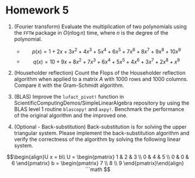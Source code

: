 # Homework 5

1. (Fourier transform) Evaluate the multiplication of two polynomials using the `FFTW` package in $O(n \log n)$ time, where $n$ is the degree of the polynomial.
   - $$p(x) = 1 + 2x + 3x^2 + 4x^3 + 5x^4 + 6x^5 + 7x^6 + 8x^7 + 9x^8 + 10x^9$$
   - $$q(x) = 10 + 9x + 8x^2 + 7x^3 + 6x^4 + 5x^5 + 4x^6 + 3x^7 + 2x^8 + x^9$$

2. (Householder reflection) Count the Flops of the Householder reflection algorithm when applied to a matrix $A$ with $1000$ rows and $1000$ columns. Compare it with the Gram-Schmidt algorithm.

3. (BLAS) Improve the `lufact_pivot!` function in ScientificComputingDemos/SimpleLinearAlgebra repository by using the BLAS level 1 routine `blascopy!` and `axpy!`. Benchmark the performance of the original algorithm and the improved one.

4. (Optional - Back-substitution) Back-substitution is for solving the upper triangular system. Please implement the back-substitution algorithm and verify the correctness of the algorithm by solving the following linear system.
```math
\begin{align}U x = b\\
U = \begin{pmatrix}
1 & 2 & 3 \\
0 & 4 & 5 \\
0 & 0 & 6
\end{pmatrix}
b = \begin{pmatrix}
7 \\ 8 \\ 9
\end{pmatrix}\end{align}
```math
   
